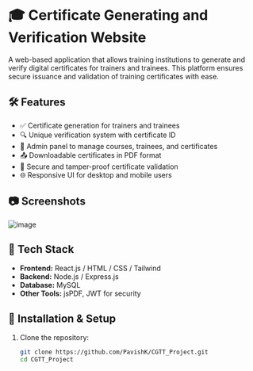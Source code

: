 ﻿# 🎓 Certificate Generating and Verification Website

A web-based application that allows training institutions to generate and verify digital certificates for trainers and trainees. This platform ensures secure issuance and validation of training certificates with ease.

## 🛠️ Features

- ✅ Certificate generation for trainers and trainees
- 🔍 Unique verification system with certificate ID
- 👤 Admin panel to manage courses, trainees, and certificates
- 📤 Downloadable certificates in PDF format
- 🔐 Secure and tamper-proof certificate validation
- 🌐 Responsive UI for desktop and mobile users

## 📷 Screenshots
![image](https://github.com/user-attachments/assets/315fa038-40fe-4565-82c0-365879b9b8d2)

## 🚀 Tech Stack

- **Frontend:** React.js / HTML / CSS / Tailwind
- **Backend:** Node.js / Express.js
- **Database:**  MySQL
- **Other Tools:** jsPDF, JWT for security

## 🔧 Installation & Setup

1. Clone the repository:
   ```bash
   git clone https://github.com/PavishK/CGTT_Project.git
   cd CGTT_Project
